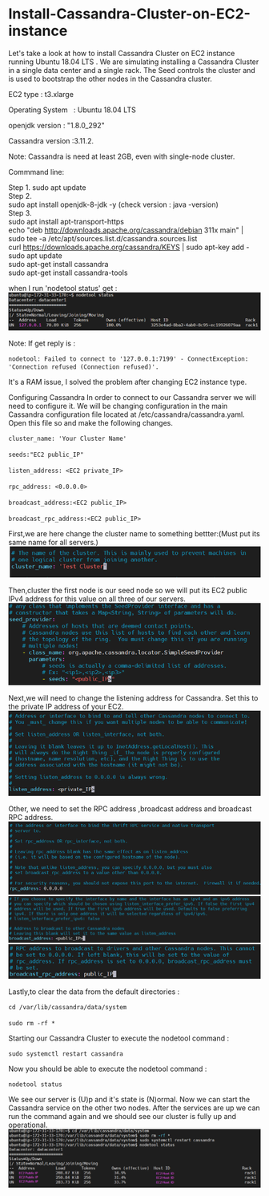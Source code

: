 # Install-Cassandra-Cluster-on-EC2-instance
Let's take a look at how to install Cassandra Cluster on EC2 instance  running Ubuntu 18.04 LTS .
We are simulating installing a Cassandra Cluster in a single data center and a single rack. 
The Seed controls the cluster and is used to bootstrap the other nodes in the Cassandra cluster. 

EC2 type      :  t3.xlarge

Operating System    :  Ubuntu 18.04 LTS

openjdk version : "1.8.0_292"

Cassandra version :3.11.2.

Note: Cassandra is need at least 2GB, even with single-node cluster.

Commmand line:

Step 1.
    sudo apt update   
Step 2.    
    sudo apt install openjdk-8-jdk -y  (check version : java -version)    
Step 3.    
    sudo apt install apt-transport-https    
    echo "deb http://downloads.apache.org/cassandra/debian 311x main" | sudo tee -a /etc/apt/sources.list.d/cassandra.sources.list    
    curl https://downloads.apache.org/cassandra/KEYS | sudo apt-key add -   
    sudo apt update  
    sudo apt-get install cassandra   
    sudo apt-get install cassandra-tools
    
when I run 'nodetool status'  get :    
![image](https://github.com/Ming-Shu/Install-Cassandra-Cluster-on-EC2-instance/blob/main/nodetool_status.PNG)

Note: If get reply is :

    nodetool: Failed to connect to '127.0.0.1:7199' - ConnectException: 'Connection refused (Connection refused)'.
    
It's a RAM issue, I solved the problem after changing EC2 instance type.

Configuring Cassandra
In order to connect to our Cassandra server we will need to configure it. We will be changing configuration in the main Cassandra configuration file located at /etc/cassandra/cassandra.yaml. Open this file so and make the following changes.

    cluster_name: 'Your Cluster Name'
    
    seeds:"EC2 public_IP"

    listen_address: <EC2 private_IP>
    
    rpc_address: <0.0.0.0>
    
    broadcast_address:<EC2 public_IP>

    broadcast_rpc_address:<EC2 public_IP>

First,we are here change the cluster name to something bettter:(Must put its same name for all servers.)
![image](https://github.com/Ming-Shu/Install-Cassandra-Cluster-on-EC2-instance/blob/main/Cluster_Name.PNG)

Then,cluster the first node is our seed node so we will put its EC2 public IPv4 address for this value on all three of our servers.
![image](https://github.com/Ming-Shu/Install-Cassandra-Cluster-on-EC2-instance/blob/main/Seed_IP.PNG)

Next,we will need to change the listening address for Cassandra. Set this to the private IP address of your EC2.
![image](https://github.com/Ming-Shu/Install-Cassandra-Cluster-on-EC2-instance/blob/main/listen_address.PNG)

Other, we need to set the RPC address ,broadcast address and broadcast RPC address.
![image](https://github.com/Ming-Shu/Install-Cassandra-Cluster-on-EC2-instance/blob/main/rpc_address.PNG)
![image](https://github.com/Ming-Shu/Install-Cassandra-Cluster-on-EC2-instance/blob/main/broadcast_address.PNG)
![image](https://github.com/Ming-Shu/Install-Cassandra-Cluster-on-EC2-instance/blob/main/broadcast_rpc_address.PNG)

Lastly,to clear the data from the default directories :

    cd /var/lib/cassandra/data/system
    
    sudo rm -rf *

Starting our Cassandra Cluster to execute the nodetool command :

    sudo systemctl restart cassandra
    
Now you should be able to execute the nodetool command :

    nodetool status
        
We see our server is (U)p and it's state is (N)ormal.
Now we can start the Cassandra service on the other two nodes.
After the services are up we can run the command again and we should see our cluster is fully up and operational.
![image](https://github.com/Ming-Shu/Install-Cassandra-Cluster-on-EC2-instance/blob/main/nodetool_status_2.PNG)
